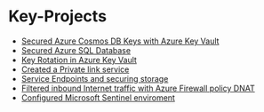 # Key-Projects

- [Secured Azure Cosmos DB Keys with Azure Key Vault]()
- [Secured Azure SQL Database]()
- [Key Rotation in Azure Key Vault]()
- [Created a Private link service]()
- [Service Endpoints and securing storage]()
- [Filtered inbound Internet traffic with Azure Firewall policy DNAT]()
- [Configured Microsoft Sentinel enviroment]()
